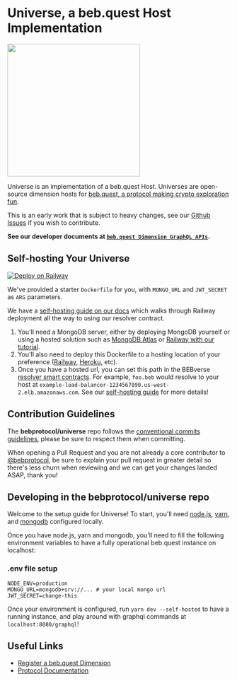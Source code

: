 # Universe, a beb.quest Host Implementation

<img src="./.misc/header.png" width="300" />

Universe is an implementation of a beb.quest Host. Universes are open-source
dimension hosts for
[beb.quest, a protocol making crypto exploration fun](https://beb.quest).

This is an early work that is subject to heavy changes, see our
[Github Issues](https://github.com/bebprotocol/dimension/issues) if you wish to
contribute.

**See our developer documents at
[`beb.quest Dimension GraphQL APIs`](https://docs.beb.quest/developers).**

## Self-hosting Your Universe

[![Deploy on Railway](https://railway.app/button.svg)](https://railway.app/new/template/_1eUPs)

We've provided a starter `Dockerfile` for you, with `MONGO_URL` and `JWT_SECRET`
as `ARG` parameters.

We have a [self-hosting guide on our docs](https://docs.beb.quest/selfhosting)
which walks through Railway deployment all the way to using our resolver
contract.

1. You'll need a MongoDB server, either by deploying MongoDB yourself or using a
   hosted solution such as [MongoDB Atlas](https://www.mongodb.com/cloud/atlas)
   or [Railway with our tutorial](https://docs.beb.quest/selfhosting).
2. You'll also need to deploy this Dockerfile to a hosting location of your
   preference ([Railway](https://railway.app),
   [Heroku](https://www.heroku.com/), etc).
3. Once you have a hosted url, you can set this path in the BEBverse
   [resolver smart contracts](https://github.com/bebprotocol/contracts). For
   example, `foo.beb` would resolve to your host at
   `example-load-balancer-1234567890.us-west-2.elb.amazonaws.com`. See our
   [self-hosting guide](https://docs.beb.quest/selfhosting#configuring-the-resolver-contract)
   for more details!

## Contribution Guidelines

The **bebprotocol/universe** repo follows the
[conventional commits guidelines](https://www.conventionalcommits.org/en/v1.0.0/#summary),
please be sure to respect them when committing.

When opening a Pull Request and you are not already a core contributor to
[@bebprotocol](https://github.com/bebprotocol), be sure to explain your pull
request in greater detail so there's less churn when reviewing and we can get
your changes landed ASAP, thank you!

## Developing in the bebprotocol/universe repo

Welcome to the setup guide for Universe! To start, you'll need
[node.js](https://github.com/nvm-sh/nvm),
[yarn](https://classic.yarnpkg.com/lang/en/docs/install/#mac-stable), and
[mongodb](https://www.mongodb.com/docs/manual/tutorial/install-mongodb-on-os-x/)
configured locally.

Once you have node.js, yarn and mongodb, you'll need to fill the following
environment variables to have a fully operational beb.quest instance on
localhost:

### .env file setup

```
NODE_ENV=production
MONGO_URL=mongodb+srv://... # your local mongo url
JWT_SECRET=change-this
```

Once your environment is configured, run `yarn dev --self-hosted` to have a
running instance, and play around with graphql commands at
`localhost:8080/graphql`!

## Useful Links

- [Register a beb.quest Dimension](https://beb.quest)
- [Protocol Documentation](https://docs.beb.quest)
